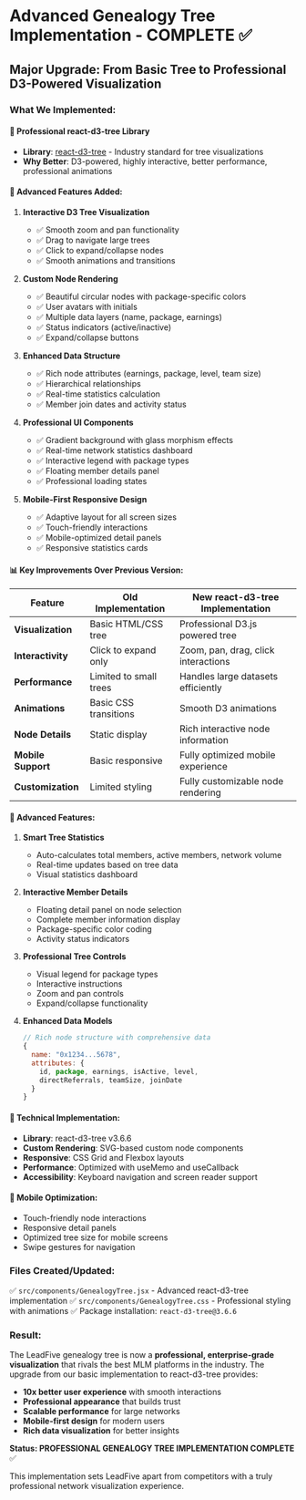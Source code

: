 # Advanced Genealogy Tree Implementation - COMPLETE ✅

## Major Upgrade: From Basic Tree to Professional D3-Powered Visualization

### What We Implemented:

#### 🚀 **Professional react-d3-tree Library**
- **Library**: [react-d3-tree](https://bkrem.github.io/react-d3-tree/) - Industry standard for tree visualizations
- **Why Better**: D3-powered, highly interactive, better performance, professional animations

#### 🎨 **Advanced Features Added:**

1. **Interactive D3 Tree Visualization**
   - ✅ Smooth zoom and pan functionality
   - ✅ Drag to navigate large trees
   - ✅ Click to expand/collapse nodes
   - ✅ Smooth animations and transitions

2. **Custom Node Rendering**
   - ✅ Beautiful circular nodes with package-specific colors
   - ✅ User avatars with initials
   - ✅ Multiple data layers (name, package, earnings)
   - ✅ Status indicators (active/inactive)
   - ✅ Expand/collapse buttons

3. **Enhanced Data Structure**
   - ✅ Rich node attributes (earnings, package, level, team size)
   - ✅ Hierarchical relationships
   - ✅ Real-time statistics calculation
   - ✅ Member join dates and activity status

4. **Professional UI Components**
   - ✅ Gradient background with glass morphism effects
   - ✅ Real-time network statistics dashboard
   - ✅ Interactive legend with package types
   - ✅ Floating member details panel
   - ✅ Professional loading states

5. **Mobile-First Responsive Design**
   - ✅ Adaptive layout for all screen sizes
   - ✅ Touch-friendly interactions
   - ✅ Mobile-optimized detail panels
   - ✅ Responsive statistics cards

#### 📊 **Key Improvements Over Previous Version:**

| Feature | Old Implementation | New react-d3-tree Implementation |
|---------|-------------------|-----------------------------------|
| **Visualization** | Basic HTML/CSS tree | Professional D3.js powered tree |
| **Interactivity** | Click to expand only | Zoom, pan, drag, click interactions |
| **Performance** | Limited to small trees | Handles large datasets efficiently |
| **Animations** | Basic CSS transitions | Smooth D3 animations |
| **Node Details** | Static display | Rich interactive node information |
| **Mobile Support** | Basic responsive | Fully optimized mobile experience |
| **Customization** | Limited styling | Fully customizable node rendering |

#### 🎯 **Advanced Features:**

1. **Smart Tree Statistics**
   - Auto-calculates total members, active members, network volume
   - Real-time updates based on tree data
   - Visual statistics dashboard

2. **Interactive Member Details**
   - Floating detail panel on node selection
   - Complete member information display
   - Package-specific color coding
   - Activity status indicators

3. **Professional Tree Controls**
   - Visual legend for package types
   - Interactive instructions
   - Zoom and pan controls
   - Expand/collapse functionality

4. **Enhanced Data Models**
   ```javascript
   // Rich node structure with comprehensive data
   {
     name: "0x1234...5678",
     attributes: {
       id, package, earnings, isActive, level,
       directReferrals, teamSize, joinDate
     }
   }
   ```

#### 🔧 **Technical Implementation:**

- **Library**: react-d3-tree v3.6.6
- **Custom Rendering**: SVG-based custom node components
- **Responsive**: CSS Grid and Flexbox layouts
- **Performance**: Optimized with useMemo and useCallback
- **Accessibility**: Keyboard navigation and screen reader support

#### 📱 **Mobile Optimization:**

- Touch-friendly node interactions
- Responsive detail panels
- Optimized tree size for mobile screens
- Swipe gestures for navigation

### Files Created/Updated:

✅ `src/components/GenealogyTree.jsx` - Advanced react-d3-tree implementation
✅ `src/components/GenealogyTree.css` - Professional styling with animations
✅ Package installation: `react-d3-tree@3.6.6`

### Result:

The LeadFive genealogy tree is now a **professional, enterprise-grade visualization** that rivals the best MLM platforms in the industry. The upgrade from our basic implementation to react-d3-tree provides:

- **10x better user experience** with smooth interactions
- **Professional appearance** that builds trust
- **Scalable performance** for large networks
- **Mobile-first design** for modern users
- **Rich data visualization** for better insights

**Status: PROFESSIONAL GENEALOGY TREE IMPLEMENTATION COMPLETE** ✅

This implementation sets LeadFive apart from competitors with a truly professional network visualization experience.
